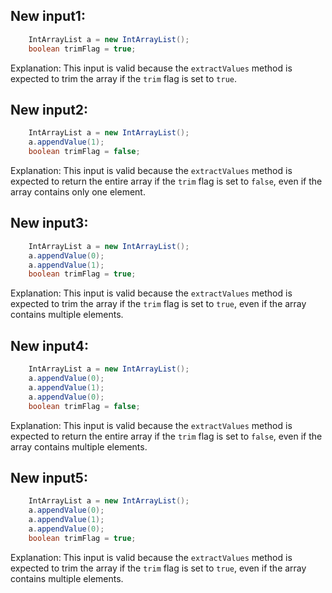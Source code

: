 ## New input1:
```java
    IntArrayList a = new IntArrayList();
    boolean trimFlag = true;
```
Explanation: This input is valid because the `extractValues` method is expected to trim the array if the `trim` flag is set to `true`.

## New input2:
```java
    IntArrayList a = new IntArrayList();
    a.appendValue(1);
    boolean trimFlag = false;
```
Explanation: This input is valid because the `extractValues` method is expected to return the entire array if the `trim` flag is set to `false`, even if the array contains only one element.

## New input3:
```java
    IntArrayList a = new IntArrayList();
    a.appendValue(0);
    a.appendValue(1);
    boolean trimFlag = true;
```
Explanation: This input is valid because the `extractValues` method is expected to trim the array if the `trim` flag is set to `true`, even if the array contains multiple elements.

## New input4:
```java
    IntArrayList a = new IntArrayList();
    a.appendValue(0);
    a.appendValue(1);
    a.appendValue(0);
    boolean trimFlag = false;
```
Explanation: This input is valid because the `extractValues` method is expected to return the entire array if the `trim` flag is set to `false`, even if the array contains multiple elements.

## New input5:
```java
    IntArrayList a = new IntArrayList();
    a.appendValue(0);
    a.appendValue(1);
    a.appendValue(0);
    boolean trimFlag = true;
```
Explanation: This input is valid because the `extractValues` method is expected to trim the array if the `trim` flag is set to `true`, even if the array contains multiple elements.
